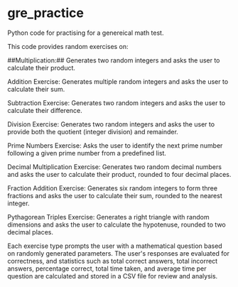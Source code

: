 # gre_practice
Python code for practising for a genereical math test. 

This code provides random exercises on: 

##Multiplication:## Generates two random integers and asks the user to calculate their product.

Addition Exercise: Generates multiple random integers and asks the user to calculate their sum.

Subtraction Exercise: Generates two random integers and asks the user to calculate their difference.

Division Exercise: Generates two random integers and asks the user to provide both the quotient (integer division) and remainder.

Prime Numbers Exercise: Asks the user to identify the next prime number following a given prime number from a predefined list.

Decimal Multiplication Exercise: Generates two random decimal numbers and asks the user to calculate their product, rounded to four decimal places.

Fraction Addition Exercise: Generates six random integers to form three fractions and asks the user to calculate their sum, rounded to the nearest integer.

Pythagorean Triples Exercise: Generates a right triangle with random dimensions and asks the user to calculate the hypotenuse, rounded to two decimal places.



Each exercise type prompts the user with a mathematical question based on randomly generated parameters. The user's responses are evaluated for correctness, and statistics such as total correct answers, total incorrect answers, percentage correct, total time taken, and average time per question are calculated and stored in a CSV file for review and analysis.




